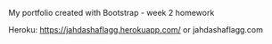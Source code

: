My portfolio created with Bootstrap - week 2 homework

Heroku: https://jahdashaflagg.herokuapp.com/  or jahdashaflagg.com